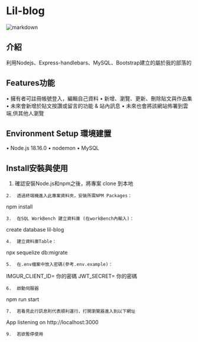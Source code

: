 # Lil-blog
![markdown](https://i.imgur.com/vH4D234.jpeg "Blog")
## 介紹
利用Nodejs、Express-handlebars、MySQL、Bootstrap建立的屬於我的部落的
## Features功能
•	擁有者可註冊帳號登入，編輯自己資料
•	新增、瀏覽、更新、刪除貼文與作品集
•	未來會新增於貼文按讚或留言的功能 & 站內訊息
•	未來也會將該網站佈署到雲端,供其他人瀏覽
## Environment Setup 環境建置
•	Node.js 18.16.0
•	nodemon
•	MySQL

## Install安裝與使用
1.	確認安裝Node.js和npm之後，將專案 clone 到本地
```
2.	透過終端機進入此專案資料夾，安裝所需NPM Packages：
```
npm install
```
3.	在SQL WorkBench 建立資料庫 (在workBench內輸入)：
```
create database lil-blog
```
4.	建立資料庫Table：
```
npx sequelize db:migrate
```
5.	在.env檔案中放入密碼(參考.env.example)：
```
IMGUR_CLIENT_ID= 你的密碼
JWT_SECRET= 你的密碼
```
6.	啟動伺服器
```
npm run start
```
7.	若看見此行訊息則代表順利運行，打開瀏覽器進入到以下網址
```
App listening on http://localhost:3000
```
9.	若欲暫停使用
```
